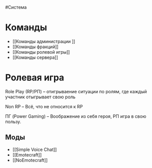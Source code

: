 #Система
# Команды
- [[Команды администрации ]]
- [[Команды фракций]]
- [[Команды ролевой игры]]
- [[Команды сервера]]

# Ролевая игра 

Role Play (RP/РП) – отигрываение ситуации по ролям, где каждый участник отыгрывает свою роль

Non RP – Всё, что не относится к RP

ПГ (Power Gaming) – Воображение из себя героя, РП игра в свою пользу.

## Моды
- [[Simple Voice Chat]]
- [[Emotecraft]]
- [[NoEmotecraft]]